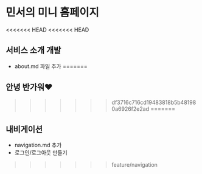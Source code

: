 # 민서의 미니 홈페이지

<<<<<<< HEAD
<<<<<<< HEAD
## 서비스 소개 개발
- about.md 파일 추가
=======
## 안녕 반가워❤️
>>>>>>> df3716c716cd19483818b5b481980a6926f2e2ad
=======
## 내비게이션
- navigation.md 추가
- 로그인/로그아웃 만들기
>>>>>>> feature/navigation

